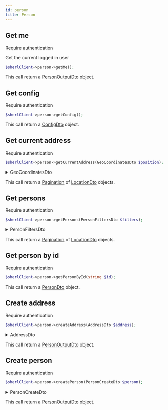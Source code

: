 ```yaml
---
id: person
title: Person
---
```


<!-- <details>
 <summary>PersonDto</summary>
</details> -->

## Get me

<span class="badge badge--warning">Require authentication</span>

Get the current logged in user

```php
$sherlClient->person->getMe();
```

This call return a [PersonOutputDto](./person-types#personoutputdto) object.

## Get config

<span class="badge badge--warning">Require authentication</span>

```php
$sherlClient->person->getConfig();
```

This call return a [ConfigDto](./common-types#configdto) object.

## Get current address

<span class="badge badge--warning">Require authentication</span>

```php
$sherlClient->person->getCurrentAddress(GeoCoordinatesDto $position);
```

<details>
 <summary>GeoCoordinatesDto</summary>

| Fields        |  Type   |      Required      | Description                     |
| :------------ | :-----: | :----------------: | :------------------------------ |
| **latitude**  | `float` | :white_check_mark: | Latitude of the current address |
| **longitude** | `float` | :white_check_mark: | Latitude of the current address |

</details>

This call return a [Pagination](./common-types#pagination) of [LocationDto](./common-types#locationdto) objects.

## Get persons

<span class="badge badge--warning">Require authentication</span>

```php
$sherlClient->person->getPersons(PersonFiltersDto $filters);
```

<details>
 <summary>PersonFiltersDto</summary>

| Fields                        |       Type        | Required | Description                                        |
| :---------------------------- | :---------------: | :------- | -------------------------------------------------- |
| **id**                        |     `string`      | :x:      | The person id to filter                            |
| **userId**                    |     `string`      | :x:      | The person user id to filter                       |
| **q**                         |     `string`      | :x:      | The person query to filter                         |
| **firstName**                 |     `string`      | :x:      | The person first name to filter                    |
| **lastName**                  |     `string`      | :x:      | The person last name to filter                     |
| **phoneNumber**               |     `string`      | :x:      | The person phone number to filter                  |
| **mobilePhoneNumber**         |     `string`      | :x:      | The person mobile phone number to filter           |
| **faxNumber**                 |     `string`      | :x:      | The person fax number to filter                    |
| **nationality**               |     `string`      | :x:      | The person nationality to filter                   |
| **uri**                       |     `string`      | :x:      | The person uri to filter                           |
| **legalName**                 |     `string`      | :x:      | The person legal name to filter                    |
| **location**                  |      `mixed`      | :x:      | The person location to filter                      |
| **subOrganizations**          |      `mixed`      | :x:      | The person sub organizations to filter             |
| **birthDate**                 |     `string`      | :x:      | The person birth date to filter                    |
| **email**                     |     `string`      | :x:      | The person email to filter                         |
| **gender**                    |     `string`      | :x:      | The person gender to filter                        |
| **jobTitle**                  |     `string`      | :x:      | The person job title to filter                     |
| **enabled**                   |     `boolean`     | :x:      | The person account status to filter                |
| **createdAt**                 |     `string`      | :x:      | The person creation date to filter                 |
| **updatedAt**                 |     `string`      | :x:      | The person update date to filter                   |
| **analytics**                 |     `string`      | :x:      | The person analytics to filter                     |
| **noFrequentedEstablishment** |     `string`      | :x:      | The person not frequenting establishment to filter |
| **type**                      |   `PersonType`    | :x:      | The person type to filter                          |
| **sort**                      | `Sort<PersonDto>` | :x:      | The person sorting status                          |

</details>

This call return a [Pagination](./common-types#pagination) of [LocationDto](./common-types#locationdto) objects.

## Get person by id

<span class="badge badge--warning">Require authentication</span>

```php
$sherlClient->person->getPersonById(string $id);
```

This call return a [PersonDto](./person-types#persondto) object.

## Create address

<span class="badge badge--warning">Require authentication</span>

```php
$sherlClient->person->createAddress(AddressDto $address);
```

<details>
 <summary>AddressDto</summary>

| Fields                         |   Type   | Required           | Description                               |
| :----------------------------- | :------: | :----------------- | ----------------------------------------- |
| **id**                         | `string` | :white_check_mark: | L'identifiant de la personne pour filtrer |
| **country**                    | `string` | :white_check_mark: | Le pays de l'adresse                      |
| **locality**                   | `string` | :white_check_mark: | La localité de l'adresse                  |
| **region**                     | `string` | :white_check_mark: | La région de l'adresse                    |
| **postalCode**                 | `string` | :white_check_mark: | Le code postal de l'adresse               |
| **streetAddress**              | `string` | :white_check_mark: | L'adresse de la rue                       |
| **uri**                        | `string` | :white_check_mark: | L'URI de l'adresse                        |
| **createdAt**                  | `string` | :white_check_mark: | La date de création                       |
| **department**                 | `string` | :white_check_mark: | Le département de l'adresse               |
| **complementaryStreetAddress** | `string` | :white_check_mark: | L'adresse complémentaire                  |
| **name**                       | `string` | :white_check_mark: | Le nom de l'adresse                       |
| **originId**                   | `string` | :white_check_mark: | L'identifiant d'origine                   |
| **latitude**                   | `float`  | :white_check_mark: | La latitude de l'adresse                  |
| **longitude**                  | `float`  | :white_check_mark: | La longitude de l'adresse                 |

</details>

This call return a [PersonOutputDto](./person-types#personoutputdto) object.

## Create person

<span class="badge badge--warning">Require authentication</span>

```php
$sherlClient->person->createPerson(PersonCreateDto $person);
```

<details>
 <summary>PersonCreateDto</summary>

| Fields                |                         Type                          | Required           | Description                         |
| :-------------------- | :---------------------------------------------------: | :----------------- | ----------------------------------- |
| **id**                |                       `string`                        | :white_check_mark: | L'identifiant de la personne        |
| **firstName**         |                       `string`                        | :x:                | Le prénom de la personne            |
| **lastName**          |                       `string`                        | :x:                | Le nom de famille de la personne    |
| **address**           |                     `AddressDto`                      | :x:                | L'adresse de la personne            |
| **phoneNumber**       |                       `string`                        | :x:                | Le numéro de téléphone              |
| **mobilePhoneNumber** |                       `string`                        | :x:                | Le numéro de téléphone mobile       |
| **faxNumber**         |                       `string`                        | :x:                | Le numéro de télécopie              |
| **nationality**       |                       `string`                        | :x:                | La nationalité de la personne       |
| **affiliation**       |             `PersonOrganizationCreateDto`             | :x:                | L'affiliation de la personne        |
| **birthDate**         |                       `string`                        | :x:                | La date de naissance de la personne |
| **email**             |                       `string`                        | :white_check_mark: | L'adresse e-mail de la personne     |
| **gender**            | `Gender` (Énumération `Sherl\Sdk\Person\Enum\Gender`) | :white_check_mark: | Le genre de la personne             |
| **jobTitle**          |                       `string`                        | :x:                | Le titre de poste de la personne    |

</details>

This call return a [PersonOutputDto](./person-types#personoutputdto) object.
